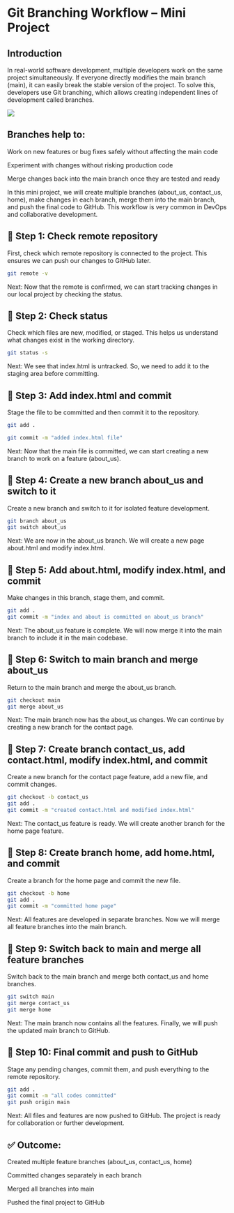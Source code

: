 # Git Branching Workflow – Mini Project
## Introduction

In real-world software development, multiple developers work on the same project simultaneously. If everyone directly modifies the main branch (main), it can easily break the stable version of the project. To solve this, developers use Git branching, which allows creating independent lines of development called branches.

![](images/versions)


## Branches help to:

Work on new features or bug fixes safely without affecting the main code

Experiment with changes without risking production code

Merge changes back into the main branch once they are tested and ready

In this mini project, we will create multiple branches (about_us, contact_us, home), make changes in each branch, merge them into the main branch, and push the final code to GitHub. This workflow is very common in DevOps and collaborative development.


## 🔹 Step 1: Check remote repository

First, check which remote repository is connected to the project. This ensures we can push our changes to GitHub later.

```bash
git remote -v
```

Next: Now that the remote is confirmed, we can start tracking changes in our local project by checking the status.

##  🔹 Step 2: Check status

Check which files are new, modified, or staged. This helps us understand what changes exist in the working directory.
```bash
git status -s
```


Next: We see that index.html is untracked. So, we need to add it to the staging area before committing.

##  🔹 Step 3: Add index.html and commit

Stage the file to be committed and then commit it to the repository.

```bash
git add .

git commit -m "added index.html file"
```


Next: Now that the main file is committed, we can start creating a new branch to work on a feature (about_us).

##  🔹 Step 4: Create a new branch about_us and switch to it

Create a new branch and switch to it for isolated feature development.
```bash
git branch about_us
git switch about_us
```


Next: We are now in the about_us branch. We will create a new page about.html and modify index.html.

##  🔹 Step 5: Add about.html, modify index.html, and commit

Make changes in this branch, stage them, and commit.
```bash
git add .
git commit -m "index and about is committed on about_us branch"
```


Next: The about_us feature is complete. We will now merge it into the main branch to include it in the main codebase.

##  🔹 Step 6: Switch to main branch and merge about_us

Return to the main branch and merge the about_us branch.
```bash
git checkout main
git merge about_us
```

Next: The main branch now has the about_us changes. We can continue by creating a new branch for the contact page.

##  🔹 Step 7: Create branch contact_us, add contact.html, modify index.html, and commit

Create a new branch for the contact page feature, add a new file, and commit changes.
```bash
git checkout -b contact_us
git add .
git commit -m "created contact.html and modified index.html"
```


Next: The contact_us feature is ready. We will create another branch for the home page feature.

##  🔹 Step 8: Create branch home, add home.html, and commit

Create a branch for the home page and commit the new file.
```bash
git checkout -b home
git add .
git commit -m "committed home page"
```

Next: All features are developed in separate branches. Now we will merge all feature branches into the main branch.

##  🔹 Step 9: Switch back to main and merge all feature branches

Switch back to the main branch and merge both contact_us and home branches.
```bash
git switch main
git merge contact_us
git merge home
```


Next: The main branch now contains all the features. Finally, we will push the updated main branch to GitHub.

##  🔹 Step 10: Final commit and push to GitHub

Stage any pending changes, commit them, and push everything to the remote repository.
```bash
git add .
git commit -m "all codes committed"
git push origin main
```

Next: All files and features are now pushed to GitHub. The project is ready for collaboration or further development.

##  ✅ Outcome:

Created multiple feature branches (about_us, contact_us, home)

Committed changes separately in each branch

Merged all branches into main

Pushed the final project to GitHub

